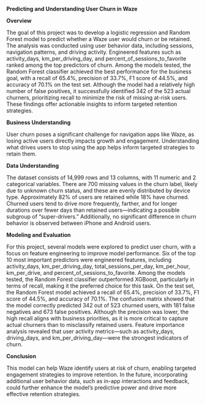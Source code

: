 **Predicting and Understanding User Churn in Waze**


**Overview**

The goal of this project was to develop a logistic regression and Random Forest model to predict 
whether a Waze user would churn or be retained. The analysis was conducted using user behavior data, 
including sessions, navigation patterns, and driving activity. Engineered features such as activity_days, 
km_per_driving_day, and percent_of_sessions_to_favorite ranked among the top predictors of churn. 
Among the models tested, the Random Forest classifier achieved the best performance for the business goal, 
with a recall of 65.4%, precision of 33.7%, F1 score of 44.5%, and accuracy of 70.1% on the test set. 
Although the model had a relatively high number of false positives, it successfully identified 342 of 
the 523 actual churners, prioritizing recall to minimize the risk of missing at-risk users. 
These findings offer actionable insights to inform targeted retention strategies.

**Business Understanding**

User churn poses a significant challenge for navigation apps like Waze, as losing active users directly 
impacts growth and engagement. Understanding what drives users to stop using the app helps inform targeted 
strategies to retain them.

**Data Understanding**

The dataset consists of 14,999 rows and 13 columns, with 11 numeric and 2 categorical variables. 
There are 700 missing values in the churn label, likely due to unknown churn status, and these are evenly 
distributed by device type. Approximately 82% of users are retained while 18% have churned. 
Churned users tend to drive more frequently, farther, and for longer durations over fewer days than 
retained users—indicating a possible subgroup of “super-drivers.” Additionally, no significant difference 
in churn behavior is observed between iPhone and Android users.

**Modeling and Evaluation**

For this project, several models were explored to predict user churn, with a focus on feature engineering 
to improve model performance. Six of the top 10 most important predictors were engineered features, including 
activity_days, km_per_driving_day, total_sessions_per_day, km_per_hour, km_per_drive, and percent_of_sessions_to_favorite. 
Among the models tested, the Random Forest classifier outperformed XGBoost, particularly in terms of recall, 
making it the preferred choice for this task.
On the test set, the Random Forest model achieved a recall of 65.4%, precision of 33.7%, F1 score of 44.5%, 
and accuracy of 70.1%. The confusion matrix showed that the model correctly predicted 342 out of 523 churned users, 
with 181 false negatives and 673 false positives. Although the precision was lower, the high recall aligns 
with business priorities, as it is more critical to capture actual churners than to misclassify retained users. 
Feature importance analysis revealed that user activity metrics—such as activity_days, driving_days, 
and km_per_driving_day—were the strongest indicators of churn.

**Conclusion**

This model can help Waze identify users at risk of churn, enabling targeted engagement strategies to improve retention. 
In the future, incorporating additional user behavior data, such as in-app interactions and feedback, could further 
enhance the model’s predictive power and drive more effective retention strategies.














